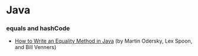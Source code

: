 # Java

### equals and hashCode

* [How to Write an Equality Method in Java][1] (by Martin Odersky, Lex Spoon, and Bill Venners)

[1]: <http://www.artima.com/lejava/articles/equality.html>
